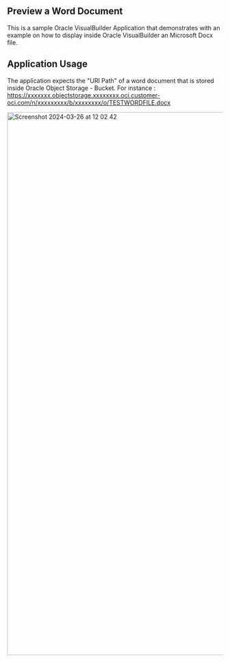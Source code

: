 ## Preview a Word Document
This is a sample Oracle VisualBuilder Application that demonstrates with an example on how to display inside Oracle VisualBuilder an Microsoft Docx file. 

## Application Usage
The application expects the "URI Path" of a word document that is stored inside Oracle Object Storage - Bucket. 
For instance : https://xxxxxxx.objectstorage.xxxxxxxx.oci.customer-oci.com/n/xxxxxxxxx/b/xxxxxxxx/o/TESTWORDFILE.docx 

<img width="1265" alt="Screenshot 2024-03-26 at 12 02 42" src="https://github.com/johnkarasoulos/previewWordDocument/assets/25766024/5e2e801f-8859-4f3a-93eb-cfb768f97e72">



